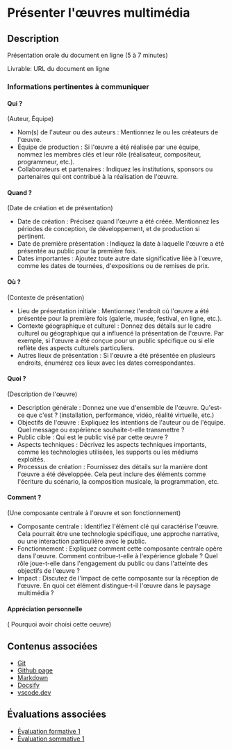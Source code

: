 # Présenter l'œuvres multimédia

## Description

Présentation orale du document en ligne (5 à 7 minutes)

Livrable: URL du document en ligne 


### Informations pertinentes à communiquer

#### Qui ?

(Auteur, Équipe)

* Nom(s) de l'auteur ou des auteurs : Mentionnez le ou les créateurs de l'œuvre.
* Équipe de production : Si l'œuvre a été réalisée par une équipe, nommez les membres clés et leur rôle (réalisateur, compositeur, programmeur, etc.).
* Collaborateurs et partenaires : Indiquez les institutions, sponsors ou partenaires qui ont contribué à la réalisation de l'œuvre.

#### Quand ?

(Date de création et de présentation)

* Date de création : Précisez quand l'œuvre a été créée. Mentionnez les périodes de conception, de développement, et de production si pertinent.
* Date de première présentation : Indiquez la date à laquelle l'œuvre a été présentée au public pour la première fois.
* Dates importantes : Ajoutez toute autre date significative liée à l'œuvre, comme les dates de tournées, d'expositions ou de remises de prix.

#### Où ?

(Contexte de présentation)

* Lieu de présentation initiale : Mentionnez l'endroit où l'œuvre a été présentée pour la première fois (galerie, musée, festival, en ligne, etc.).
* Contexte géographique et culturel : Donnez des détails sur le cadre culturel ou géographique qui a influencé la présentation de l'œuvre. Par exemple, si l'œuvre a été conçue pour un public spécifique ou si elle reflète des aspects culturels particuliers.
* Autres lieux de présentation : Si l'œuvre a été présentée en plusieurs endroits, énumérez ces lieux avec les dates correspondantes.

#### Quoi ?

(Description de l'œuvre)

* Description générale : Donnez une vue d'ensemble de l'œuvre. Qu'est-ce que c'est ? (installation, performance, vidéo, réalité virtuelle, etc.)
* Objectifs de l'œuvre : Expliquez les intentions de l'auteur ou de l'équipe. Quel message ou expérience souhaite-t-elle transmettre ?
* Public cible : Qui est le public visé par cette œuvre ?
* Aspects techniques : Décrivez les aspects techniques importants, comme les technologies utilisées, les supports ou les médiums exploités.
* Processus de création : Fournissez des détails sur la manière dont l'œuvre a été développée. Cela peut inclure des éléments comme l'écriture du scénario, la composition musicale, la programmation, etc.

#### Comment ?

(Une composante centrale à l'œuvre et son fonctionnement)

* Composante centrale : Identifiez l'élément clé qui caractérise l'œuvre. Cela pourrait être une technologie spécifique, une approche narrative, ou une interaction particulière avec le public.
* Fonctionnement : Expliquez comment cette composante centrale opère dans l'œuvre. Comment contribue-t-elle à l'expérience globale ? Quel rôle joue-t-elle dans l'engagement du public ou dans l'atteinte des objectifs de l'œuvre ?
* Impact : Discutez de l'impact de cette composante sur la réception de l'œuvre. En quoi cet élément distingue-t-il l'œuvre dans le paysage multimédia ?

#### Appréciation personnelle 

( Pourquoi avoir choisi cette oeuvre) 

## Contenus associées

* [Git](/contenus/git/)
* [Github page](/contenus/github/pages/)
* [Markdown](/contenus/markdown/)
* [Docsify](/contenus/docsify/)
* [vscode.dev](/contenus/vscodeDev/)



## Évaluations associées

* [Évaluation formative 1](/evaluations/?id=ef-1)
* [Évaluation sommative 1](/evaluations/?id=es-1)

